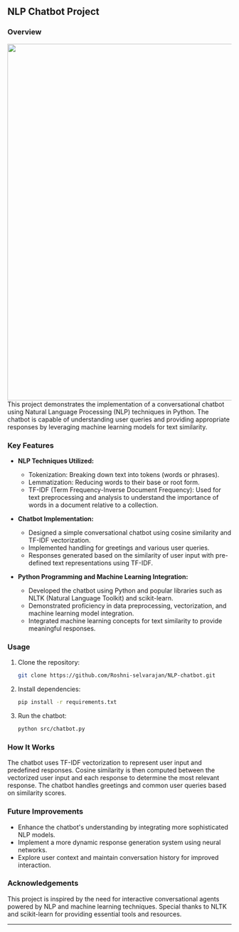 ## NLP Chatbot Project

### Overview
<img src="https://images.ctfassets.net/ukazlt65o6hl/1rWCLaP3w1iMUSkZsg9dG4/ab39b7646762b37b2296c07ae08182ff/MicrosoftTeams-image__55_.png?w=1366&h=704&q=70&fm=webp" width='800'>
This project demonstrates the implementation of a conversational chatbot using Natural Language Processing (NLP) techniques in Python. The chatbot is capable of understanding user queries and providing appropriate responses by leveraging machine learning models for text similarity.

### Key Features
- **NLP Techniques Utilized:**
  - Tokenization: Breaking down text into tokens (words or phrases).
  - Lemmatization: Reducing words to their base or root form.
  - TF-IDF (Term Frequency-Inverse Document Frequency): Used for text preprocessing and analysis to understand the importance of words in a document relative to a collection.

- **Chatbot Implementation:**
  - Designed a simple conversational chatbot using cosine similarity and TF-IDF vectorization.
  - Implemented handling for greetings and various user queries.
  - Responses generated based on the similarity of user input with pre-defined text representations using TF-IDF.

- **Python Programming and Machine Learning Integration:**
  - Developed the chatbot using Python and popular libraries such as NLTK (Natural Language Toolkit) and scikit-learn.
  - Demonstrated proficiency in data preprocessing, vectorization, and machine learning model integration.
  - Integrated machine learning concepts for text similarity to provide meaningful responses.


### Usage
1. Clone the repository:
   ```bash
   git clone https://github.com/Roshni-selvarajan/NLP-chatbot.git
   ```

2. Install dependencies:
   ```bash
   pip install -r requirements.txt
   ```

3. Run the chatbot:
   ```bash
   python src/chatbot.py
   ```

### How It Works
The chatbot uses TF-IDF vectorization to represent user input and predefined responses. Cosine similarity is then computed between the vectorized user input and each response to determine the most relevant response. The chatbot handles greetings and common user queries based on similarity scores.

### Future Improvements
- Enhance the chatbot's understanding by integrating more sophisticated NLP models.
- Implement a more dynamic response generation system using neural networks.
- Explore user context and maintain conversation history for improved interaction.

### Acknowledgements
This project is inspired by the need for interactive conversational agents powered by NLP and machine learning techniques. Special thanks to NLTK and scikit-learn for providing essential tools and resources.

---

